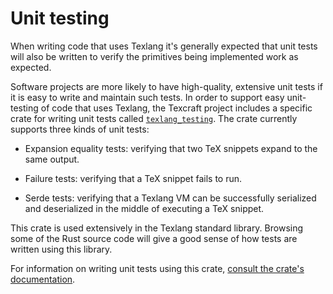 # Unit testing

When writing code that uses Texlang it's generally expected that unit tests
    will also be written to verify the primitives being implemented work as expected.

Software projects are more likely to have high-quality,
    extensive unit tests if it is easy to write and maintain such tests.
In order to support easy unit-testing of code that uses Texlang,
    the Texcraft project includes a specific crate for writing unit tests called
    [`texlang_testing`](https://texcraft.dev/reference/texlang_testing).
The crate currently supports three kinds of unit tests:

- Expansion equality tests: verifying that two TeX snippets expand to the same output.

- Failure tests: verifying that a TeX snippet fails to run.

- Serde tests: verifying that a Texlang VM can be successfully serialized and deserialized
    in the middle of executing a TeX snippet.

This crate is used extensively in the Texlang standard library.
Browsing some of the Rust source code will give a good sense of how tests are written using this library.

For information on writing unit tests using this crate,
    [consult the crate's documentation](https://texcraft.dev/reference/texlang_testing).
